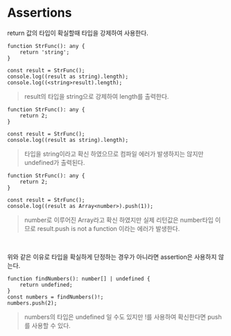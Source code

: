 # Assertions

return 값의 타입이 확실할때 타입을 강제하여 사용한다.

```
function StrFunc(): any {
    return 'string';
}

const result = StrFunc();
console.log((result as string).length);
console.log((<string>result).length);
```
> result의 타입을 string으로 강제하여 length를 출력한다.

```
function StrFunc(): any {
    return 2;
}

const result = StrFunc();
console.log((result as string).length);
```
> 타입을 string이라고 확신 하였으므로 컴파일 에러가 발생하지는 않지만 undefined가 출력된다.

```
function StrFunc(): any {
    return 2;
}

const result = StrFunc();
console.log((result as Array<number>).push(1));
```
> number로 이루어진 Array라고 확신 하였지만 실제 리턴값은 number타입 이므로 result.push is not a function 이라는 에러가 발생한다.

<br>

위와 같은 이유로 타입을 확실하게 단정하는 경우가 아니라면 assertion은 사용하지 않는다.

```
function findNumbers(): number[] | undefined {
    return undefined;
}
const numbers = findNumbers()!;
numbers.push(2);
```
> numbers의 타입은 undefined 일 수도 있지만 !를 사용하여 확신한다면 push 를 사용할 수 있다.

